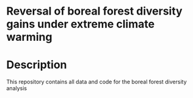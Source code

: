 # Reversal of boreal forest diversity gains under extreme climate warming
# Description
This repository contains all data and code for the boreal forest diversity analysis 
